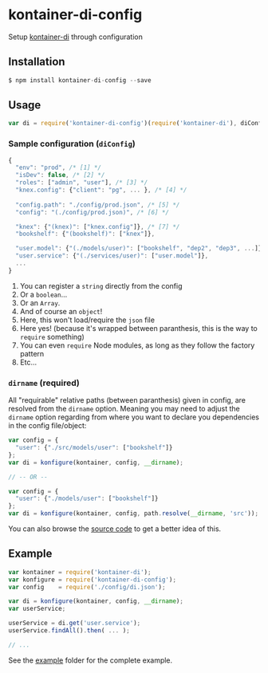 # kontainer-di-config
Setup [kontainer-di](https://github.com/redradix/kontainer) through configuration

## Installation

```js
$ npm install kontainer-di-config --save
```

## Usage

```js
var di = require('kontainer-di-config')(require('kontainer-di'), diConfig, dirname);
```

### Sample configuration (`diConfig`)

```js
{
  "env": "prod", /* [1] */
  "isDev": false, /* [2] */
  "roles": ["admin", "user"], /* [3] */
  "knex.config": {"client": "pg", ... }, /* [4] */
  
  "config.path": "./config/prod.json", /* [5] */
  "config": "(./config/prod.json)", /* [6] */

  "knex": {"(knex)": ["knex.config"]}, /* [7] */
  "bookshelf": {"(bookshelf)": ["knex"]},

  "user.model": {"(./models/user)": ["bookshelf", "dep2", "dep3", ...]}, /* [8] */
  "user.service": {"(./services/user)": ["user.model"]},
  ...
}
```

1. You can register a `string` directly from the config
2. Or a `boolean`...
3. Or an `Array`.
4. And of course an `object`!
5. Here, this won't load/require the `json` file
6. Here yes! (because it's wrapped between paranthesis, this is the way to `require` something)
7. You can even `require` Node modules, as long as they follow the factory pattern
8. Etc...

### `dirname` (required)

All "requirable" relative paths (between paranthesis) given in config, are resolved from the `dirname` option. Meaning you may need to adjust the `dirname` option regarding from where you want to declare you dependencies in the config file/object:

```js
var config = {
  "user": {"./src/models/user": ["bookshelf"]}
};
var di = konfigure(kontainer, config, __dirname);

// -- OR --

var config = {
  "user": {"./models/user": ["bookshelf"]}
};
var di = konfigure(kontainer, config, path.resolve(__dirname, 'src'));
```

You can also browse the [source code](https://github.com/eightyfive/kontainer-di-config/blob/master/index.js) to get a better idea of this.


## Example

```js
var kontainer = require('kontainer-di');
var konfigure = require('kontainer-di-config');
var config    = require('./config/di.json');

var di = konfigure(kontainer, config, __dirname);
var userService;

userService = di.get('user.service');
userService.findAll().then( ... );

// ...
```

See the [example](https://github.com/eightyfive/kontainer-di-config/tree/master/example) folder for the complete example.
